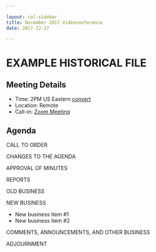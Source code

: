 ```yaml
---

layout: col-sidebar
title: December 2017 Videoconference
date: 2017-12-17

---
```


# EXAMPLE HISTORICAL FILE

## Meeting Details
- Time: 2PM US Eastern [convert](https://www.timeanddate.com/worldclock/meetingdetails.html?year=2019&month=12&day=17&hour=19&min=0&sec=0&p1=16&p2=919&p3=78&p4=136&p5=137&p6=176&p7=179)
- Location: Remote
- Call-in: [Zoom Meeting](https://zoom.us/j/337156503)

## Agenda

CALL TO ORDER

CHANGES TO THE AGENDA

APPROVAL OF MINUTES

REPORTS

OLD BUSINESS

NEW BUSINESS
- New business item #1
- New business item #2

COMMENTS, ANNOUNCEMENTS, AND OTHER BUSINESS

ADJOURNMENT
